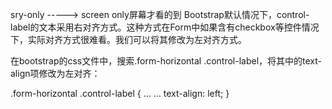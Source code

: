 sry-only -----> screen only屏幕才看的到
Bootstrap默认情况下，control-label的文本采用右对齐方式。这种方式在Form中如果含有checkbox等控件情况下，实际对齐方式很难看。我们可以将其修改为左对齐方式。

在bootstrap的css文件中，搜索.form-horizontal .control-label，将其中的text-align项修改为左对齐：

.form-horizontal .control-label {
... ...
text-align: left;
}
